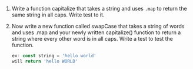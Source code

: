 1.  Write a function capitalize that takes a string and
    uses `.map` to return the same string in all caps. Write test to it.

2.  Now write a new function called swapCase that takes a string of words and uses .map and your newly written capitalize()
    function to return a string where every other word is in all caps. Write a test to test the function.
    ```js
    ex: const string = 'hello world'
    will return 'hello WORLD'
    ```
